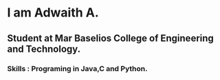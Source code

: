 # I am Adwaith A.
## Student at Mar Baselios College of Engineering and Technology.
### Skills : Programing in Java,C and Python.
